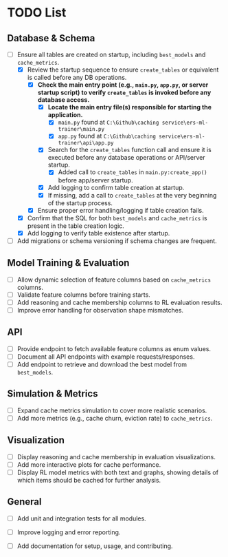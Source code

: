 # TODO List

## Database & Schema
- [ ] Ensure all tables are created on startup, including `best_models` and `cache_metrics`.
  - [x] Review the startup sequence to ensure `create_tables` or equivalent is called before any DB operations.
    - [x] **Check the main entry point (e.g., `main.py`, `app.py`, or server startup script) to verify `create_tables` is invoked before any database access.**
      - [x] **Locate the main entry file(s) responsible for starting the application.**
        - [x] `main.py` found at `C:\Github\caching service\ers-ml-trainer\main.py`
        - [x] `app.py` found at `C:\Github\caching service\ers-ml-trainer\api\app.py`
      - [x] Search for the `create_tables` function call and ensure it is executed before any database operations or API/server startup.
        - [x] Added call to `create_tables` in `main.py:create_app()` before app/server startup.
      - [x] Add logging to confirm table creation at startup.
      - [x] If missing, add a call to `create_tables` at the very beginning of the startup process.
    - [x] Ensure proper error handling/logging if table creation fails.
  - [x] Confirm that the SQL for both `best_models` and `cache_metrics` is present in the table creation logic.
  - [x] Add logging to verify table existence after startup.
- [ ] Add migrations or schema versioning if schema changes are frequent.

## Model Training & Evaluation
- [ ] Allow dynamic selection of feature columns based on `cache_metrics` columns.
- [ ] Validate feature columns before training starts.
- [ ] Add reasoning and cache membership columns to RL evaluation results.
- [ ] Improve error handling for observation shape mismatches.

## API
- [ ] Provide endpoint to fetch available feature columns as enum values.
- [ ] Document all API endpoints with example requests/responses.
- [ ] Add endpoint to retrieve and download the best model from `best_models`.

## Simulation & Metrics
- [ ] Expand cache metrics simulation to cover more realistic scenarios.
- [ ] Add more metrics (e.g., cache churn, eviction rate) to `cache_metrics`.

## Visualization
- [ ] Display reasoning and cache membership in evaluation visualizations.
- [ ] Add more interactive plots for cache performance.
- [ ] Display RL model metrics with both text and graphs, showing details of which items should be cached for further analysis.

## General
- [ ] Add unit and integration tests for all modules.
- [ ] Improve logging and error reporting.
- [ ] Add documentation for setup, usage, and contributing.

